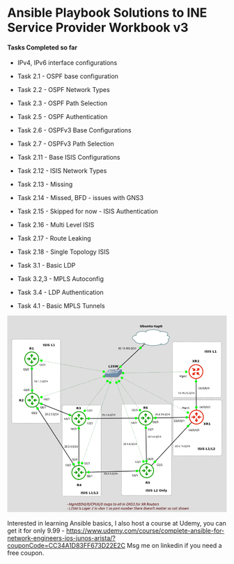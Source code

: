 # Ansible Playbook Solutions to INE Service Provider Workbook v3

#### Tasks Completed so far

- IPv4, IPv6 interface configurations
- Task 2.1 - OSPF base configuration
- Task 2.2 - OSPF Network Types
- Task 2.3 - OSPF Path Selection
- Task 2.5 - OSPF Authentication
- Task 2.6 - OSPFv3 Base Configurations
- Task 2.7 - OSPFv3 Path Selection

- Task 2.11 - Base ISIS Configurations
- Task 2.12 - ISIS Network Types
- Task 2.13 - Missing
- Task 2.14 - Missed, BFD - issues with GNS3
- Task 2.15 - Skipped for now - ISIS Authentication
- Task 2.16 - Multi Level ISIS
- Task 2.17 - Route Leaking
- Task 2.18 - Single Topology ISIS

- Task 3.1 -   Basic LDP
- Task 3.2,3 - MPLS Autoconfig
- Task 3.4 -   LDP Authentication

- Task 4.1 -  Basic MPLS Tunnels

![alt text](image.png)

Interested in learning Ansible basics, I also host a course at Udemy, you can get it for only 9.99 - https://www.udemy.com/course/complete-ansible-for-network-engineers-ios-junos-arista/?couponCode=CC34A1D83FF673D22E2C
Msg me on linkedin if you need a free coupon.
